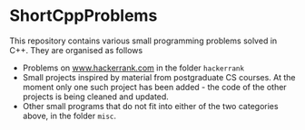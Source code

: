 # ShortCppProblems

This repository contains various small programming problems solved in C++. They are organised as follows

+ Problems on www.hackerrank.com in the folder `hackerrank`
+ Small projects inspired by material from postgraduate CS courses. At the moment only one such project has been added - the code of the other projects is being cleaned and updated.
+ Other small programs that do not fit into either of the two categories above, in the folder `misc`.
